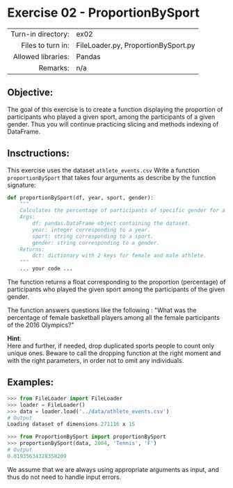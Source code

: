 # Exercise 02 - ProportionBySport

|                         |                    |
| -----------------------:| ------------------ |
|   Turn-in directory:    |  ex02              |
|   Files to turn in:     |  FileLoader.py, ProportionBySport.py |
|   Allowed libraries:    |  Pandas            |
|   Remarks:              |  n/a               |

## Objective:
The goal of this exercise is to create a function displaying the proportion of participants who played a given sport, among the participants of a given gender. Thus you will continue practicing slicing and methods indexing of DataFrame.

## Insctructions:
This exercise uses the dataset `athlete_events.csv`
Write a function `proportionBySport` that takes four arguments as describe by the function signature:
```python
def proportionBySport(df, year, sport, gender):
	"""
	Calculates the percentage of participants of specific gender for a specific sport among all the participants of the same gender for the given year.
	Args:
		df: pandas.DataFrame object containing the dataset.
		year: integer corresponding to a year.
        sport: string corresponding to a sport.
        gender: string corresponding to a gender.
	Returns:
		dct: dictionary with 2 keys for female and male athlete.
    """
	... your code ...
```

The function returns a float corresponding to the proportion (percentage) of participants who played the given sport among the participants of the given gender.

The function answers questions like the following : "What was the percentage of female basketball players among all the female participants of the 2016 Olympics?"


__**Hint**__:\
Here and further, if needed, drop duplicated sports people to count only unique ones. Beware to call the dropping function at the right moment and with the right parameters, in order not to omit any individuals.

## Examples:

```python
>>> from FileLoader import FileLoader
>>> loader = FileLoader()
>>> data = loader.load('../data/athlete_events.csv')
# Output
Loading dataset of dimensions 271116 x 15

>>> from ProportionBySport import proportionBySport
>>> proportionBySport(data, 2004, 'Tennis', 'F')
# Output
0.01935634328358209
```

We assume that we are always using appropriate arguments as input, and thus do not need to handle input errors.
